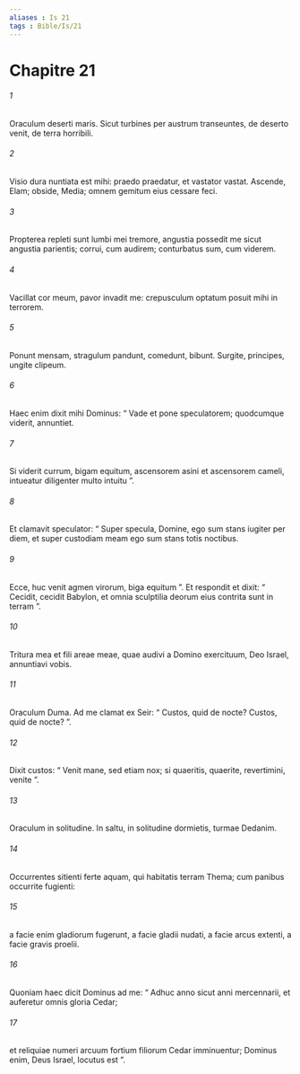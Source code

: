 ```yaml
---
aliases : Is 21
tags : Bible/Is/21
---
```


# Chapitre 21

###### 1
Oraculum deserti maris. Sicut turbines per austrum transeuntes, de deserto venit, de terra horribili.
###### 2
Visio dura nuntiata est mihi: praedo praedatur, et vastator vastat. Ascende, Elam; obside, Media; omnem gemitum eius cessare feci.
###### 3
Propterea repleti sunt lumbi mei tremore, angustia possedit me sicut angustia parientis; corrui, cum audirem; conturbatus sum, cum viderem.
###### 4
Vacillat cor meum, pavor invadit me: crepusculum optatum posuit mihi in terrorem.
###### 5
Ponunt mensam, stragulum pandunt, comedunt, bibunt. Surgite, principes, ungite clipeum.
###### 6
Haec enim dixit mihi Dominus: “ Vade et pone speculatorem; quodcumque viderit, annuntiet.
###### 7
Si viderit currum, bigam equitum, ascensorem asini et ascensorem cameli, intueatur diligenter multo intuitu ”.
###### 8
Et clamavit speculator: “ Super specula, Domine, ego sum stans iugiter per diem, et super custodiam meam ego sum stans totis noctibus.
###### 9
Ecce, huc venit agmen virorum, biga equitum ”. Et respondit et dixit: “ Cecidit, cecidit Babylon, et omnia sculptilia deorum eius contrita sunt in terram ”.
###### 10
Tritura mea et fili areae meae, quae audivi a Domino exercituum, Deo Israel, annuntiavi vobis.
###### 11
Oraculum Duma. Ad me clamat ex Seir: “ Custos, quid de nocte? Custos, quid de nocte? ”.
###### 12
Dixit custos: “ Venit mane, sed etiam nox; si quaeritis, quaerite, revertimini, venite ”.
###### 13
Oraculum in solitudine. In saltu, in solitudine dormietis, turmae Dedanim.
###### 14
Occurrentes sitienti ferte aquam, qui habitatis terram Thema; cum panibus occurrite fugienti:
###### 15
a facie enim gladiorum fugerunt, a facie gladii nudati, a facie arcus extenti, a facie gravis proelii.
###### 16
Quoniam haec dicit Dominus ad me: “ Adhuc anno sicut anni mercennarii, et auferetur omnis gloria Cedar; 
###### 17
et reliquiae numeri arcuum fortium filiorum Cedar imminuentur; Dominus enim, Deus Israel, locutus est ”.
